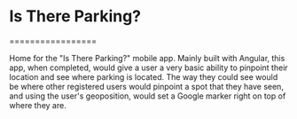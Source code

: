 # Is There Parking?
=================

Home for the "Is There Parking?" mobile app. Mainly built with Angular, this app, when completed, would give a user a very basic ability to pinpoint their location and see where parking is located. The way they could see would be where other registered users would pinpoint a spot that they have seen, and using the user's geoposition, would set a Google marker right on top of where they are.

